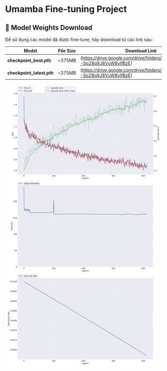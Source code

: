 # Umamba Fine-tuning Project

## 🧠 **Model Weights Download**

Để sử dụng các model đã được fine-tune, hãy download từ các link sau:

| Model | File Size | Download Link |
|-------|-----------|---------------|
| **checkpoint_best.pth** | ~375MB | (https://drive.google.com/drive/folders/11wgoO7OSMfTg--So28q9J8VuW8ylfBzE) |
| **checkpoint_latest.pth** | ~375MB | (https://drive.google.com/drive/folders/11wgoO7OSMfTg--So28q9J8VuW8ylfBzE) |


<img src="progress.png">


